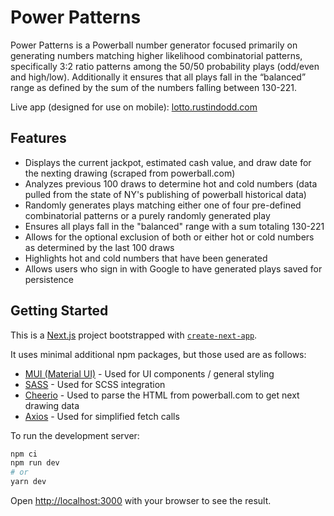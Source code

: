 # Power Patterns

Power Patterns is a Powerball number generator focused primarily on generating numbers matching higher likelihood combinatorial patterns, specifically 3:2 ratio patterns among the 50/50 probability plays (odd/even and high/low).  Additionally it ensures that all plays fall in the “balanced” range as defined by the sum of the numbers falling between 130-221.

Live app (designed for use on mobile): [lotto.rustindodd.com](https://lotto.rustindodd.com)

## Features
- Displays the current jackpot, estimated cash value, and draw date for the nexting drawing (scraped from powerball.com)
- Analyzes previous 100 draws to determine hot and cold numbers (data pulled from the state of NY's publishing of powerball historical data)
- Randomly generates plays matching either one of four pre-defined combinatorial patterns or a purely randomly generated play
- Ensures all plays fall in the "balanced" range with a sum totaling 130-221
- Allows for the optional exclusion of both or either hot or cold numbers as determined by the last 100 draws
- Highlights hot and cold numbers that have been generated
- Allows users who sign in with Google to have generated plays saved for persistence

## Getting Started

This is a [Next.js](https://nextjs.org/) project bootstrapped with [`create-next-app`](https://github.com/vercel/next.js/tree/canary/packages/create-next-app).

It uses minimal additional npm packages, but those used are as follows:
- [MUI (Material UI)](https://mui.com/material-ui/getting-started/) - Used for UI components / general styling
- [SASS](https://www.npmjs.com/package/sass) - Used for SCSS integration
- [Cheerio](https://www.npmjs.com/package/cheerio) - Used to parse the HTML from powerball.com to get next drawing data
- [Axios](https://www.npmjs.com/package/axios) - Used for simplified fetch calls

To run the development server:

```bash
npm ci
npm run dev
# or
yarn dev
```

Open [http://localhost:3000](http://localhost:3000) with your browser to see the result.
